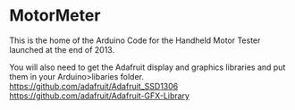 MotorMeter
==========

This is the home of the Arduino Code for the Handheld Motor Tester launched at the end of 2013.

You will also need to get the Adafruit display and graphics libraries and put them in your Arduino>libaries folder.
https://github.com/adafruit/Adafruit_SSD1306
https://github.com/adafruit/Adafruit-GFX-Library
